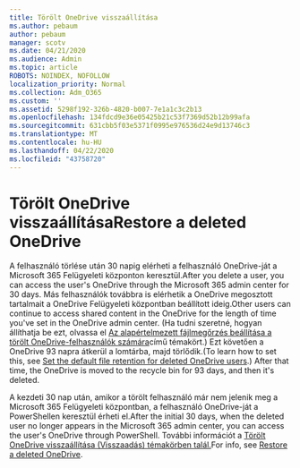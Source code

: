 ```yaml
---
title: Törölt OneDrive visszaállítása
ms.author: pebaum
author: pebaum
manager: scotv
ms.date: 04/21/2020
ms.audience: Admin
ms.topic: article
ROBOTS: NOINDEX, NOFOLLOW
localization_priority: Normal
ms.collection: Adm_O365
ms.custom: ''
ms.assetid: 5298f192-326b-4820-b007-7e1a1c3c2b13
ms.openlocfilehash: 134fdcd9e36e05425b21c53f7369d52b12b99afa
ms.sourcegitcommit: 631cbb5f03e5371f0995e976536d24e9d13746c3
ms.translationtype: MT
ms.contentlocale: hu-HU
ms.lasthandoff: 04/22/2020
ms.locfileid: "43758720"
---
```

# <a name="restore-a-deleted-onedrive"></a><span data-ttu-id="d7598-102">Törölt OneDrive visszaállítása</span><span class="sxs-lookup"><span data-stu-id="d7598-102">Restore a deleted OneDrive</span></span>

<span data-ttu-id="d7598-103">A felhasználó törlése után 30 napig elérheti a felhasználó OneDrive-ját a Microsoft 365 Felügyeleti központon keresztül.</span><span class="sxs-lookup"><span data-stu-id="d7598-103">After you delete a user, you can access the user's OneDrive through the Microsoft 365 admin center for 30 days.</span></span> <span data-ttu-id="d7598-104">Más felhasználók továbbra is elérhetik a OneDrive megosztott tartalmait a OneDrive Felügyeleti központban beállított ideig.</span><span class="sxs-lookup"><span data-stu-id="d7598-104">Other users can continue to access shared content in the OneDrive for the length of time you've set in the OneDrive admin center.</span></span> <span data-ttu-id="d7598-105">(Ha tudni szeretné, hogyan állíthatja be ezt, olvassa el [Az alapértelmezett fájlmegőrzés beállítása a törölt OneDrive-felhasználók számára](https://go.microsoft.com/fwlink/?linkid=874267)című témakört.) Ezt követően a OneDrive 93 napra átkerül a lomtárba, majd törlődik.</span><span class="sxs-lookup"><span data-stu-id="d7598-105">(To learn how to set this, see [Set the default file retention for deleted OneDrive users](https://go.microsoft.com/fwlink/?linkid=874267).) After that time, the OneDrive is moved to the recycle bin for 93 days, and then it's deleted.</span></span>
  
<span data-ttu-id="d7598-106">A kezdeti 30 nap után, amikor a törölt felhasználó már nem jelenik meg a Microsoft 365 Felügyeleti központban, a felhasználó OneDrive-ját a PowerShellen keresztül érheti el.</span><span class="sxs-lookup"><span data-stu-id="d7598-106">After the initial 30 days, when the deleted user no longer appears in the Microsoft 365 admin center, you can access the user's OneDrive through PowerShell.</span></span> <span data-ttu-id="d7598-107">További információt a [Törölt OneDrive visszaállítása (Visszaadás) témakörben talál.](https://go.microsoft.com/fwlink/?linkid=874269)</span><span class="sxs-lookup"><span data-stu-id="d7598-107">For info, see [Restore a deleted OneDrive](https://go.microsoft.com/fwlink/?linkid=874269).</span></span>
  

